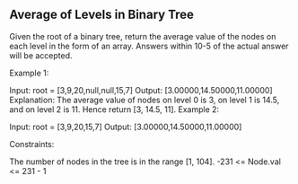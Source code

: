 ## Average of Levels in Binary Tree

Given the root of a binary tree, return the average value of the nodes on each level in the form of an array. Answers within 10-5 of the actual answer will be accepted.


Example 1:


Input: root = [3,9,20,null,null,15,7]
Output: [3.00000,14.50000,11.00000]
Explanation: The average value of nodes on level 0 is 3, on level 1 is 14.5, and on level 2 is 11.
Hence return [3, 14.5, 11].
Example 2:


Input: root = [3,9,20,15,7]
Output: [3.00000,14.50000,11.00000]


Constraints:

The number of nodes in the tree is in the range [1, 104].
-231 <= Node.val <= 231 - 1